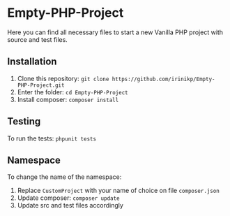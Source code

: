 # Empty-PHP-Project

Here you can find all necessary files to start a new Vanilla PHP project with source and test files. 

## Installation
1. Clone this repository: `git clone https://github.com/irinikp/Empty-PHP-Project.git`
2. Enter the folder: `cd Empty-PHP-Project`
3. Install composer: `composer install`

## Testing
To run the tests: `phpunit tests`

## Namespace
To change the name of the namespace: 
1. Replace `CustomProject` with your name of choice on file `composer.json` 
2. Update composer: `composer update`
3. Update src and test files accordingly
